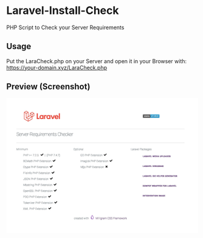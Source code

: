 # Laravel-Install-Check
PHP Script to Check your Server Requirements

## Usage
Put the LaraCheck.php on your Server and open it in your Browser with: https://your-domain.xyz/LaraCheck.php

## Preview (Screenshot)
![Preview Laravel Install Check](/preview.jpg "Preview Laravel Install Check")
